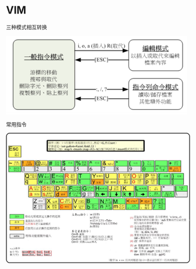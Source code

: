 # VIM

三种模式相互转换

![image-20210501162259475](P9_vim.assets/image-20210501162259475.png)

常用指令

![img](P9_vim.assets/175824-20161123224659425-328736487.png)
















